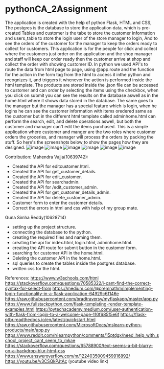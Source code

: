# pythonCA_2Assignment


The application is created with the help of python Flask, HTML and CSS, The postgres is the database to store the application data, which is pre-created Tables and customer is the tabe to store the customer information and users_table to store the login user of the store manager to login, And to see the orders of the customer for the manager to keep the orders ready to collect for customers.
This application is for the people for click and collect where the customers just order on the application and the shop manager and staff will keep our order ready then the customer arrive at shop and collect the order with showing customer ID.
In python we used API's to route the data from html page to page, using @app.route and the function for the action in the form tag from the html to access it inthe python and recognizes it, and triggers it whenever the action is performed inside the html template.
The products are stored inside the .json file  can be accessed to customer and can order by selecting the items using the checkbox, when you click on submit you can see the results on the database aswell as in the home.html where it shows data stored in the database.
The same goes to the manager but the manager has a special feature which is login, when he logins he can see the customer information with items oredered same as the customer but in the different html template called adminhome.html can perform the search, edit, and delete operations aswell, but both the customer and manager can't edit the items purchased.
This is a simple application where customer and manger are the two roles where customer orders the groceries, and manager will process the orders by packing the stuff.
So here's the screenshots below to show the pages how they are designed.
![image](https://github.com/gunasimhareddy72/pythonCA_2Assignment/assets/67228880/f4534906-4594-47f7-86d9-9396db726c35)
![image](https://github.com/gunasimhareddy72/pythonCA_2Assignment/assets/67228880/0e556717-c892-46fe-a31c-a865a5de2272)
![image](https://github.com/gunasimhareddy72/pythonCA_2Assignment/assets/67228880/e7338990-cf91-412f-a070-a32961c6aec8)
![image](https://github.com/gunasimhareddy72/pythonCA_2Assignment/assets/67228880/b3686acc-b9f0-4d85-b51e-9fee2e0b8dbe)
![image](https://github.com/gunasimhareddy72/pythonCA_2Assignment/assets/67228880/14e20225-9d4e-4b1a-9582-7d569cf13408)
![image](https://github.com/gunasimhareddy72/pythonCA_2Assignment/assets/67228880/1258742b-5188-482e-ab73-0d86d6df2e37)

Contribution:
Mahendra Vajja(10639742):
* Created the API for editcustomer.html.
* Created the API for get_customer_details.
* Created the API for edit_customer.
* Created the API for searchadmin.
* Created the API for /edit_customer_admin.
* Created the API for get_customer_details_admin.
* Created the API for delete_customer_admin.
* Customer form to enter the customer details.
* Correct the errors in html and css with help of my group mate.

Guna Simha Reddy(10628714)
* setting up the project structure.
* connecting the database to the python.
* creating the required files and naming them.
* creating the api for index.html, login.html, adminhome.html.
* creating the API route for submit button in the customer form.
* searching for customer API in the home.html.
* Deleting the customer API in the home.html.
* sql queries to create the tables inside the postgres database.
* written css for the html.








References:
https://www.w3schools.com/html 
https://stackoverflow.com/questions/70585322/i-cant-find-the-correct-syntax-for-select-from
https://medium.com/@premnathm/implementing-login-functionality-in-a-flask-application-64929c6f146e
https://raw.githubusercontent.com/bradtraversy/myflaskapp/master/app.py
https://www.fullstackpython.com/flask-templating-render-template-examples.html
https://pytechacademy.medium.com/user-authentication-with-flask-from-login-to-a-welcome-page-110f685f5e6f
https://flask-ptbr.readthedocs.io/en/latest/quickstart.html
https://raw.githubusercontent.com/MicrosoftDocs/mslearn-python-products/main/app.py
https://www.reddit.com/r/learnpython/comments/15ptdgx/need_help_with_school_project_cant_seem_to_mkae
https://stackoverflow.com/questions/65788900/text-seems-a-bit-blurry-on-a-backdrop-blur-html-css
https://www.answeroverflow.com/m/1224035009459916892/ 
https://youtu.be/v3CSQkPJtAc (youtube video link)





